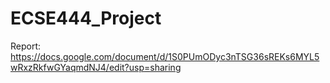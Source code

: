 # ECSE444_Project

Report: https://docs.google.com/document/d/1S0PUmODyc3nTSG36sREKs6MYL5wRxzRkfwGYaqmdNJ4/edit?usp=sharing
